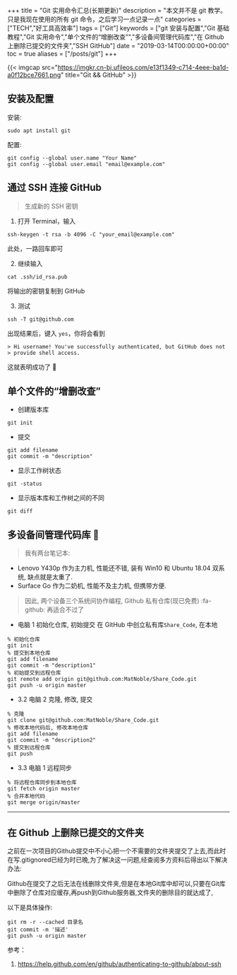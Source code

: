 +++
title = "Git 实用命令汇总(长期更新)"
description = "本文并不是 git 教学。只是我现在使用的所有 git 命令，之后学习一点记录一点"
categories = ["TECH","好工具高效率"]
tags = ["Git"]
keywords = ["git 安装与配置","Git 基础教程","Git 实用命令","单个文件的“增删改查”","多设备间管理代码库","在 Github 上删除已提交的文件夹","SSH GitHub"]
date = "2019-03-14T00:00:00+00:00"
toc = true
aliases = ["/posts/git"]
+++

{{< imgcap src="https://imgkr.cn-bj.ufileos.com/e13f1349-c714-4eee-ba1d-a0f12bce7661.png" title="Git && GitHub" >}}

## 安装及配置

安装:

```shell
sudo apt install git
```

配置:

```shell
git config --global user.name "Your Name"
git config --global user.email "email@example.com"
```

## 通过 SSH 连接 GitHub

> 生成新的 SSH 密钥

1. 打开 Terminal，输入
```shell
ssh-keygen -t rsa -b 4096 -C "your_email@example.com"
```

此处，一路回车即可

2. 继续输入
```shell
cat .ssh/id_rsa.pub
```

将输出的密钥复制到 GitHub

3. 测试
```shell
ssh -T git@github.com
```

出现结果后，键入 `yes`，你将会看到
```shell
> Hi username! You've successfully authenticated, but GitHub does not
> provide shell access.
```

这就表明成功了 🎉

## 单个文件的“增删改查”

- 创建版本库

```shell
git init
```

- 提交

```shell
git add filename
git commit -m "description"
```

- 显示工作树状态

```shell
git -status	
```

- 显示版本库和工作树之间的不同

```shell
git diff
```

## 多设备间管理代码库 🖖

> 我有两台笔记本: 
- Lenovo Y430p 作为主力机, 性能还不错, 装有 Win10 和 Ubuntu 18.04 双系统, 缺点就是太重了. 
- Surface Go 作为二奶机, 性能不及主力机, 但携带方便.  

> 因此, 两个设备三个系统间协作编程, Github 私有仓库(现已免费) :fa-github: 再适合不过了 

- 电脑 1 初始化仓库, 初始提交
在 GitHub 中创立私有库`Share_Code`, 在本地

```shell
% 初始化仓库
git init
% 提交到本地仓库
git add filename
git commit -m "description1"
% 初始提交到远程仓库
git remote add origin git@github.com:MatNoble/Share_Code.git
git push -u origin master
```
- 3.2 电脑 2 克隆, 修改, 提交

```shell
% 克隆
git clone git@github.com:MatNoble/Share_Code.git
% 修改本地代码后, 修改本地仓库
git add filename
git commit -m "description2"
% 提交到远程仓库
git push
```

- 3.3 电脑 1 远程同步

```shell
% 将远程仓库同步到本地仓库
git fetch origin master
% 合并本地代码
git merge origin/master
```

<hr />

## 在 Github 上删除已提交的文件夹

之前在一次项目的Github提交中不小心把一个不需要的文件夹提交了上去,而此时在写.gitignored已经为时已晚,为了解决这一问题,经查阅多方资料后得出以下解决办法:

Github在提交了之后无法在线删除文件夹,但是在本地Git库中却可以,只要在Git库中删除了仓库对应缓存,再push到Github服务器,文件夹的删除目的就达成了,

以下是具体操作:

```shell
git rm -r --cached 目录名
git commit -m '描述'
git push -u origin master
```

参考：

1. https://help.github.com/en/github/authenticating-to-github/about-ssh

